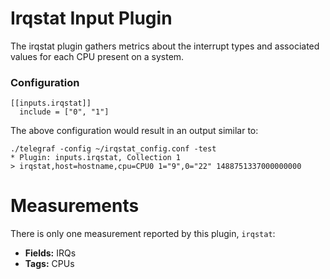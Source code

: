 # Irqstat Input Plugin

The irqstat plugin gathers metrics about the interrupt types and associated values for each CPU present on a system.

### Configuration
```
[[inputs.irqstat]]
  include = ["0", "1"]
```

The above configuration would result in an output similar to:
```
./telegraf -config ~/irqstat_config.conf -test
* Plugin: inputs.irqstat, Collection 1
> irqstat,host=hostname,cpu=CPU0 1="9",0="22" 1488751337000000000
```

# Measurements

There is only one measurement reported by this plugin, `irqstat`:
- <strong>Fields:</strong> IRQs
- <strong>Tags:</strong> CPUs
